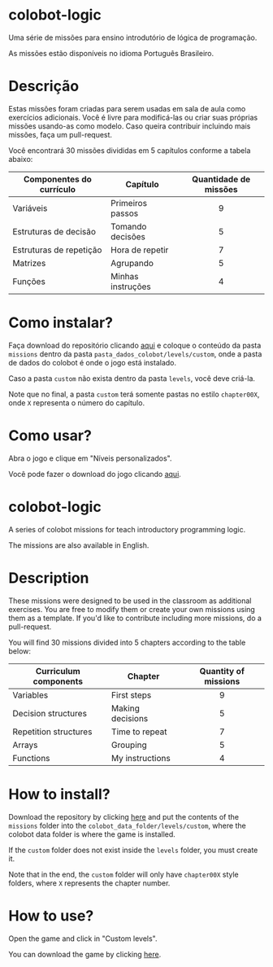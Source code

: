 # colobot-logic
Uma série de missões para ensino introdutório de lógica de programação.

As missões estão disponíveis no idioma Português Brasileiro.

# Descrição
Estas missões foram criadas para serem usadas em sala de aula como exercícios adicionais. Você é livre para modificá-las ou criar suas próprias missões usando-as como modelo. Caso queira contribuir incluindo mais missões, faça um pull-request. 

Você encontrará 30 missões divididas em 5 capítulos conforme a tabela abaixo:

| Componentes do currículo | Capítulo | Quantidade de missões |
| --- | --- | :---: |
| Variáveis  | Primeiros passos  | 9 |
| Estruturas de decisão  | Tomando decisões  | 5 |
| Estruturas de repetição  | Hora de repetir  | 7 |
| Matrizes  | Agrupando  | 5 |
| Funções  | Minhas instruções  | 4 |


# Como instalar?
Faça download do repositório clicando [aqui](https://github.com/badernageral/colobot-logic/archive/master.zip) e coloque o conteúdo da pasta ```missions``` dentro da pasta ```pasta_dados_colobot/levels/custom```, onde a pasta de dados do colobot é onde o jogo está instalado. 

Caso a pasta ```custom``` não exista dentro da pasta ```levels```, você deve criá-la. 

Note que no final, a pasta ```custom``` terá somente pastas no estilo ```chapter00X```, onde ```X``` representa o número do capítulo.

# Como usar?
Abra o jogo e clique em "Níveis personalizados".

Você pode fazer o download do jogo clicando [aqui](https://colobot.info).


##


# colobot-logic
A series of colobot missions for teach introductory programming logic.

The missions are also available in English.

# Description
These missions were designed to be used in the classroom as additional exercises. You are free to modify them or create your own missions using them as a template. If you'd like to contribute including more missions, do a pull-request.

You will find 30 missions divided into 5 chapters according to the table below:

| Curriculum components  | Chapter | Quantity of missions |
| --- | --- | :---: |
| Variables  | First steps  | 9 |
| Decision structures  | Making decisions  | 5 |
| Repetition structures  | Time to  repeat  | 7 |
| Arrays  | Grouping  | 5 |
| Functions  | My instructions  | 4 |


# How to install?
Download the repository by clicking [here](https://github.com/badernageral/colobot-logic/archive/master.zip) and put the contents of the ```missions``` folder into the ```colobot_data_folder/levels/custom```, where the colobot data folder is where the game is installed.

If the ```custom``` folder does not exist inside the ```levels``` folder, you must create it.

Note that in the end, the ```custom``` folder will only have ```chapter00X``` style folders, where ```X``` represents the chapter number.

# How to use?
Open the game and click in "Custom levels".

You can download the game by clicking [here](https://colobot.info).
